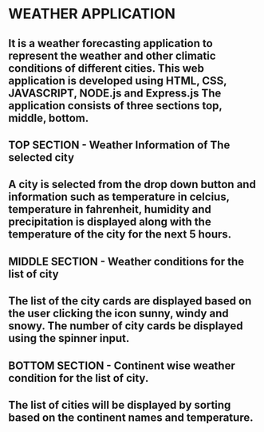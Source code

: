 # WEATHER APPLICATION

It is a weather forecasting application to represent the weather and other climatic conditions of different cities. This web application is developed using HTML, CSS, JAVASCRIPT, NODE.js and Express.js
The application consists of three sections top, middle, bottom.
---
## TOP SECTION - Weather Information of The selected city
A city is selected from the drop down button and information such as temperature in celcius, temperature in fahrenheit, humidity and precipitation is displayed along with the temperature of the city for the next 5 hours. 
---
## MIDDLE SECTION - Weather conditions for the list of city
The list of the city cards are displayed based on the user clicking the icon sunny, windy and snowy. The number of city cards be displayed using the spinner input.
---
## BOTTOM SECTION - Continent wise weather condition for the list of city.
The list of cities will be displayed by sorting based on the continent names and temperature.
---
